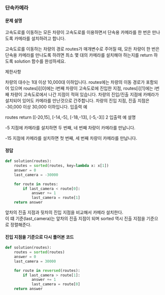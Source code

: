 ### 단속카메라
#### 문제 설명
고속도로를 이동하는 모든 차량이 고속도로를 이용하면서 단속용 카메라를 한 번은 만나도록 카메라를 설치하려고 합니다.

고속도로를 이동하는 차량의 경로 routes가 매개변수로 주어질 때, 모든 차량이 한 번은 단속용 카메라를 만나도록 하려면 최소 몇 대의 카메라를 설치해야 하는지를 return 하도록 solution 함수를 완성하세요.

제한사항

차량의 대수는 1대 이상 10,000대 이하입니다.
routes에는 차량의 이동 경로가 포함되어 있으며 routes[i][0]에는 i번째 차량이 고속도로에 진입한 지점, routes[i][1]에는 i번째 차량이 고속도로에서 나간 지점이 적혀 있습니다.
차량의 진입/진출 지점에 카메라가 설치되어 있어도 카메라를 만난것으로 간주합니다.
차량의 진입 지점, 진출 지점은 -30,000 이상 30,000 이하입니다.
입출력 예

routes	return
[[-20,15], [-14,-5], [-18,-13], [-5,-3]]	2
입출력 예 설명

-5 지점에 카메라를 설치하면 두 번째, 네 번째 차량이 카메라를 만납니다.

-15 지점에 카메라를 설치하면 첫 번째, 세 번째 차량이 카메라를 만납니다.

#### 정답
```python
def solution(routes):
    routes = sorted(routes, key=lambda x: x[1])
    answer = 0
    last_camera = -30000
    
    for route in routes:
        if last_camera < route[0]:
            answer += 1
            last_camera = route[1]
    return answer
```
앞차의 진출 지점과 뒷차의 진입 지점을 비교해서 카메라 설치한다.  
이 떄 기준(last_camera)는 앞차의 진출 지점이 되며 sorted 역시 진출 지점을 기준으로 정렬해준다.  

#### 진입 지점을 기준으로 다시 풀어본 코드
```python
def solution(routes):
    routes = sorted(routes)
    answer = 0
    last_camera = 30000
    
    for route in reversed(routes):
        if last_camera > route[1]:
            answer += 1
            last_camera = route[0]
    return answer
```